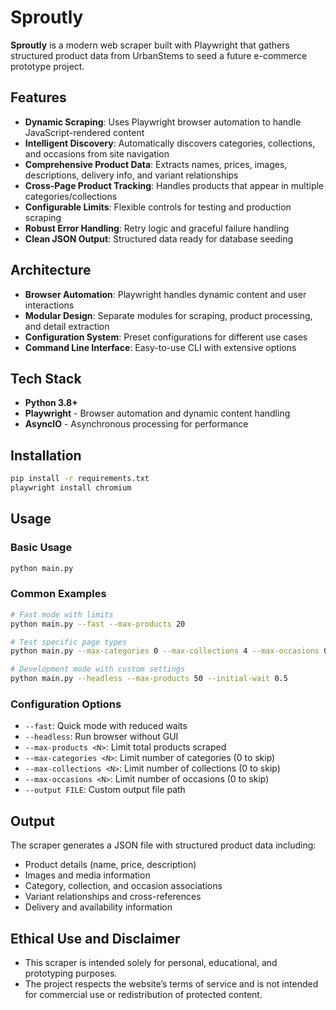 # Sproutly

**Sproutly** is a modern web scraper built with Playwright that gathers structured product data from UrbanStems to seed a future e-commerce prototype project.

## Features

- **Dynamic Scraping**: Uses Playwright browser automation to handle JavaScript-rendered content
- **Intelligent Discovery**: Automatically discovers categories, collections, and occasions from site navigation
- **Comprehensive Product Data**: Extracts names, prices, images, descriptions, delivery info, and variant relationships
- **Cross-Page Product Tracking**: Handles products that appear in multiple categories/collections
- **Configurable Limits**: Flexible controls for testing and production scraping
- **Robust Error Handling**: Retry logic and graceful failure handling
- **Clean JSON Output**: Structured data ready for database seeding

## Architecture

- **Browser Automation**: Playwright handles dynamic content and user interactions
- **Modular Design**: Separate modules for scraping, product processing, and detail extraction
- **Configuration System**: Preset configurations for different use cases
- **Command Line Interface**: Easy-to-use CLI with extensive options

## Tech Stack

- **Python 3.8+**
- **Playwright** - Browser automation and dynamic content handling
- **AsyncIO** - Asynchronous processing for performance

## Installation

```bash
pip install -r requirements.txt
playwright install chromium
```

## Usage

### Basic Usage
```bash
python main.py
```

### Common Examples
```bash
# Fast mode with limits
python main.py --fast --max-products 20

# Test specific page types
python main.py --max-categories 0 --max-collections 4 --max-occasions 0

# Development mode with custom settings
python main.py --headless --max-products 50 --initial-wait 0.5
```

### Configuration Options

- `--fast`: Quick mode with reduced waits
- `--headless`: Run browser without GUI
- `--max-products <N>`: Limit total products scraped
- `--max-categories <N>`: Limit number of categories (0 to skip)
- `--max-collections <N>`: Limit number of collections (0 to skip)
- `--max-occasions <N>`: Limit number of occasions (0 to skip)
- `--output FILE`: Custom output file path

## Output

The scraper generates a JSON file with structured product data including:

- Product details (name, price, description)
- Images and media information
- Category, collection, and occasion associations
- Variant relationships and cross-references
- Delivery and availability information


## Ethical Use and Disclaimer

- This scraper is intended solely for personal, educational, and prototyping purposes.
- The project respects the website’s terms of service and is not intended for commercial use or redistribution of protected content.